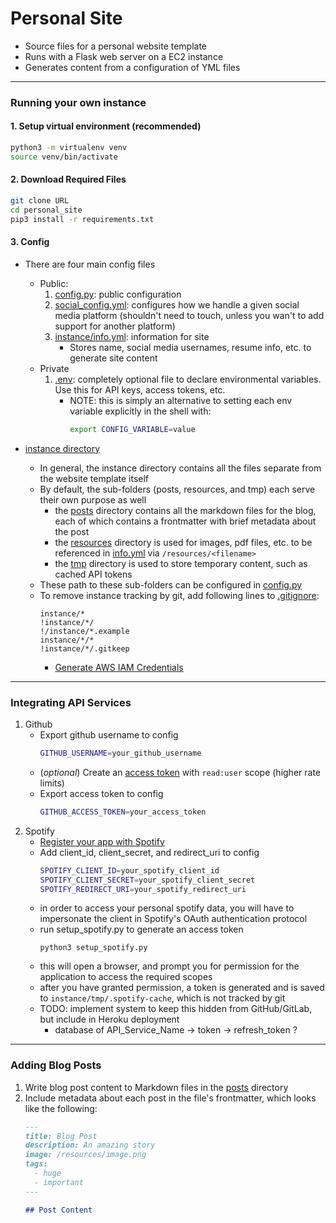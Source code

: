 # Personal Site
 - Source files for a personal website template
 - Runs with a Flask web server on a EC2 instance
 - Generates content from a configuration of YML files

---

### Running your own instance
#### 1. Setup virtual environment (recommended)
```bash
python3 -m virtualenv venv
source venv/bin/activate
```
#### 2. Download Required Files
```bash
git clone URL
cd personal_site
pip3 install -r requirements.txt
```
#### 3. Config
- There are four main config files
    - Public: 
        1. [config.py](config/app_config.py): public configuration
        2. [social_config.yml](config/socials.yml): configures how we handle a given social media platform (shouldn't need to touch, unless you wan't to add support for another platform)
        3. [instance/info.yml](instance/info.yml): information for site
           - Stores name, social media usernames, resume info, etc. to generate site content
    - Private
        1. [.env](config/.env):  completely optional file to declare environmental variables.  Use this for API keys, access tokens, etc.
            - NOTE: this is simply an alternative to setting each env variable explicitly in the shell with: 
              ```bash
              export CONFIG_VARIABLE=value
              ```
         
- [instance directory](instance)
     - In general, the instance directory contains all the files separate from the website template itself
     - By default, the sub-folders (posts, resources, and tmp) each serve their own purpose as well
         - the [posts](instance/posts) directory contains all the markdown files for the blog, each of which contains a frontmatter with brief metadata about the post
         - the [resources](instance/resources) directory is used for images, pdf files, etc. to be referenced in [info.yml](instance/info.yml) via `/resources/<filename>`
         - the [tmp](instance/tmp) directory is used to store temporary content, such as cached API tokens
    - These path to these sub-folders can be configured in [config.py](config/app_config.py)
    - To remove instance tracking by git, add following lines to [.gitignore](.gitignore):
        ```gitignore
        instance/*
        !instance/*/
        !/instance/*.example
        instance/*/*
        !instance/*/.gitkeep
        ```
      - [Generate AWS IAM Credentials](https://console.aws.amazon.com/iam/home?region=us-east-2#/security_credentials)
---

### Integrating API Services
1. Github
    - Export github username to config
        ```bash
        GITHUB_USERNAME=your_github_username
       ```
   - (*optional*) Create an [access token](https://help.github.com/en/github/authenticating-to-github/creating-a-personal-access-token-for-the-command-line) with `read:user` scope (higher rate limits)
   - Export access token to config
        ```bash
        GITHUB_ACCESS_TOKEN=your_access_token
        ```
2. Spotify
    - [Register your app with Spotify](https://developer.spotify.com/dashboard/applications)
    - Add client_id, client_secret, and redirect_uri to config
        ```bash
        SPOTIFY_CLIENT_ID=your_spotify_client_id
        SPOTIFY_CLIENT_SECRET=your_spotify_client_secret
        SPOTIFY_REDIRECT_URI=your_spotify_redirect_uri 
        ```
   - in order to access your personal spotify data, you will have to impersonate the client in Spotify's OAuth authentication protocol
   - run setup_spotify.py to generate an access token
        ```python3
        python3 setup_spotify.py
        ```
   - this will open a browser, and prompt you for permission for the application to access the required scopes
   - after you have granted permission, a token is generated and is saved to `instance/tmp/.spotify-cache`, which is not tracked by git
   - TODO: implement system to keep this hidden from GitHub/GitLab, but include in Heroku deployment
       - database of API_Service_Name -> token -> refresh_token ?
---
### Adding Blog Posts
1. Write blog post content to Markdown files in the [posts](instance/posts) directory
2. Include metadata about each post in the file's frontmatter, which looks like the following:
    ```markdown
    ---
    title: Blog Post
    description: An amazing story
    image: /resources/image.png
    tags:
      - huge
      - important
    ---
   
    ## Post Content
    ```

